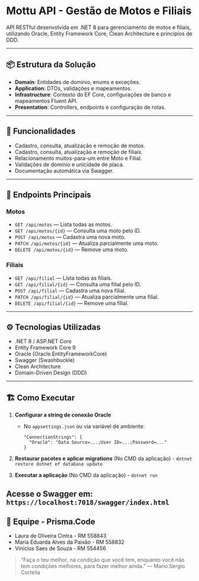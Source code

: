 # Mottu API - Gestão de Motos e Filiais

API RESTful desenvolvida em .NET 8 para gerenciamento de motos e filiais, utilizando Oracle, Entity Framework Core, Clean Architecture e princípios de DDD.

---

## 📦 Estrutura da Solução

- **Domain**: Entidades de domínio, enums e exceções.
- **Application**: DTOs, validações e mapeamentos.
- **Infrastructure**: Contexto do EF Core, configurações de banco e mapeamentos Fluent API.
- **Presentation**: Controllers, endpoints e configuração de rotas.

---

## 🚀 Funcionalidades

- Cadastro, consulta, atualização e remoção de motos.
- Cadastro, consulta, atualização e remoção de filiais.
- Relacionamento muitos-para-um entre Moto e Filial.
- Validações de domínio e unicidade de placa.
- Documentação automática via Swagger.

---

## 🔗 Endpoints Principais

### Motos

- `GET /api/motos` — Lista todas as motos.
- `GET /api/motos/{id}` — Consulta uma moto pelo ID.
- `POST /api/motos` — Cadastra uma nova moto.
- `PATCH /api/motos/{id}` — Atualiza parcialmente uma moto.
- `DELETE /api/motos/{id}` — Remove uma moto.

### Filiais

- `GET /api/filial` — Lista todas as filiais.
- `GET /api/filial/{id}` — Consulta uma filial pelo ID.
- `POST /api/filial` — Cadastra uma nova filial.
- `PATCH /api/filial/{id}` — Atualiza parcialmente uma filial.
- `DELETE /api/filial/{id}` — Remove uma filial.

---

## ⚙️ Tecnologias Utilizadas

- .NET 8 / ASP.NET Core
- Entity Framework Core 9
- Oracle (Oracle.EntityFrameworkCore)
- Swagger (Swashbuckle)
- Clean Architecture
- Domain-Driven Design (DDD)

---

## 🏗️ Como Executar

1. **Configurar a string de conexão Oracle**
   - No `appsettings.json` ou via variável de ambiente:
     ```
     "ConnectionStrings": {
       "Oracle": "Data Source=...;User ID=...;Password=..."
     }
     ```
2. **Restaurar pacotes e aplicar migrations**
   (No CMD da aplicação) - `dotnet restore dotnet ef database update`

4. **Executar a aplicação**
   (No CMD da aplicação) - `dotnet run` 

Acesse o Swagger em: `https://localhost:7018/swagger/index.html`
---

## 👥 Equipe - Prisma.Code
- Laura de Oliveira Cintra - RM 558843
- Maria Eduarda Alves da Paixão - RM 558832
- Vinícius Saes de Souza - RM 554456

> “Faça o teu melhor, na condição que você tem, enquanto você não tem condições melhores, para fazer melhor ainda.” — Mario Sergio Cortella
